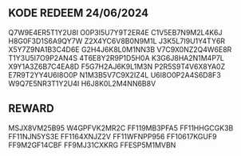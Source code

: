 ## KODE REDEEM 24/06/2024
Q7W9E4ER5T1Y2U8I
O0P3I5U7Y9T2ER4E
C1V5EB7N9M2L4K6J
H8G0F3D1S6A9QY7W
Z2X4YC6V8B0N9M1L
J3K5L7I9U1Y4TY6R
X5Y7Z9NA1B3C4D6E
G2H4J6K8L0M1NN3B
V7C9X0NZ2Q4W6E8R
T1Y3U5I7O9P2AN4S
4T6E8Y2R9P1D5H0A
K3G6J8HA2N1M4P7L
X9Y1A3Z6B7C4EA8D
F5G7H2AJ6K9L1M3N
P2R5S9T4V6X8YA0Z
E7R9T2YY4U6I8O0P
N1M3B5V7C9X2IZ4L
U6I8O0P2A4S6D8F3
W9Q7E5NR3T1Y2U4I
H6J8K0L2M4NN6B8V
## REWARD
MSJX8VM25B95
W4GPFVK2MR2C
FF119MB3PFA5
FF11HHGCGK3B
FF11NJN5YS3E
FF1164XNJZ2V
FF11WFNPP956
FF10617KGUF9
FF9M2GF14CBF
FF9MJ31CXKRG
FFESP5M1MVBN
